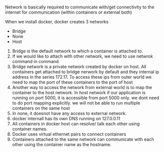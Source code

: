 Network is basically required to communicate with/get connectivity to the internet for communication
(within containers or external both)

When we install docker, docker creates 3 networks 
- Bridge
- None
- Host

1. Bridge is the default network to which a container is attached to.
2. If we would like to attach with other network, we need to use netwrok command in command.
3. Bridge network is a private network created by docker on host. All containers get attached to bridge nerwork by default and they internal ip address in the series 172.17. To access these ips from outer world we need to map the port of these containers to the port of host
4. Another way to access the network from external world is to map the container to the host network. In host network if our application is running on port 5000, it is accessible from port 5000 only. we dont need to do port mapping explicitly. we will not be able to run multiple containers on the same host
5. In none, it doesnot have any access to external network.
6. docker internall has its own DNS running on 127.0.0.11
7. All containers in docker host can resolve/ talk each other using container names.
8. Docker uses virtual ethernet pairs to connect containers
9. Containers attached to the same network can communicate with each other using the container name as the hostname.